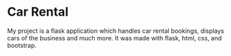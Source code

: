 # Car Rental

My project is a flask application which handles car rental bookings, displays cars of the business and much more. It was made with
flask,  html, css,  and bootstrap.





